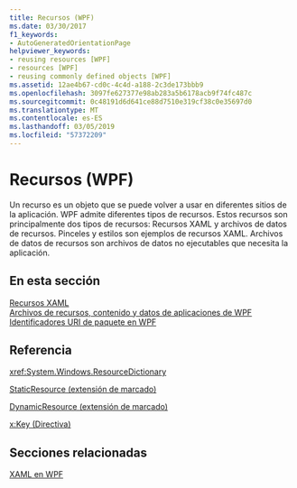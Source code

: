 ```yaml
---
title: Recursos (WPF)
ms.date: 03/30/2017
f1_keywords:
- AutoGeneratedOrientationPage
helpviewer_keywords:
- reusing resources [WPF]
- resources [WPF]
- reusing commonly defined objects [WPF]
ms.assetid: 12ae4b67-cd0c-4c4d-a188-2c3de173bbb9
ms.openlocfilehash: 3097fe627377e98ab283a5b6178acb9f74fc487c
ms.sourcegitcommit: 0c48191d6d641ce88d7510e319cf38c0e35697d0
ms.translationtype: MT
ms.contentlocale: es-ES
ms.lasthandoff: 03/05/2019
ms.locfileid: "57372209"
---
```

# <a name="resources-wpf"></a>Recursos (WPF)
Un recurso es un objeto que se puede volver a usar en diferentes sitios de la aplicación. WPF admite diferentes tipos de recursos. Estos recursos son principalmente dos tipos de recursos: Recursos XAML y archivos de datos de recursos. Pinceles y estilos son ejemplos de recursos XAML. Archivos de datos de recursos son archivos de datos no ejecutables que necesita la aplicación.  
  
## <a name="in-this-section"></a>En esta sección  
 [Recursos XAML](xaml-resources.md)  
 [Archivos de recursos, contenido y datos de aplicaciones de WPF](../app-development/wpf-application-resource-content-and-data-files.md)  
 [Identificadores URI de paquete en WPF](../app-development/pack-uris-in-wpf.md)  
  
## <a name="reference"></a>Referencia  
 <xref:System.Windows.ResourceDictionary>  
  
 [StaticResource (extensión de marcado)](staticresource-markup-extension.md)  
  
 [DynamicResource (extensión de marcado)](dynamicresource-markup-extension.md)  
  
 [x:Key (Directiva)](../../xaml-services/x-key-directive.md)  
  
## <a name="related-sections"></a>Secciones relacionadas  
 [XAML en WPF](xaml-in-wpf.md)
